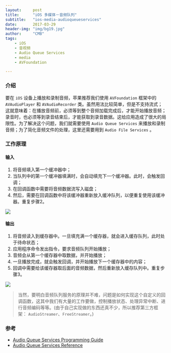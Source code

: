 ```yaml
---
layout:     post
title:      "iOS 多媒体－音频队列"
subtitle:   "ios-media-audioqueueservices"
date:       2017-03-29
header-img: "img/bg19.jpg"
author:     "CMB"
tags:
    - iOS
    - 音视频
    - Audio Queue Services
    - media
    - AVFoundation

---
```


### 介绍

要在 `iOS` 设备上播放和录制音频，苹果推荐我们使用 `AVFoundation` 框架中的 `AVAudioPlayer` 和 `AVAudioRecorder` 类。虽然用法比较简单，但是不支持流式；这就意味着：在播放音频前，必须等到整个音频加载完成后，才能开始播放音频；录音时，也必须等到录音结束后，才能获取到录音数据。这给应用造成了很大的局限性。为了解决这个问题，我们就需要使用 `Audio Queue Services` 来播放和录制音频；为了简化音频文件的处理，这里还需要用到 `Audio File Services` 。

### 工作原理

#### 输入

1. 将音频填入第一个缓冲器中；
2. 当队列中的第一个缓冲器填满时，会自动填充下一个缓冲器。此时，会触发回调；
3. 在回调函数中需要将音频数据流写入磁盘；
4. 然后，需要在回调函数中将该缓冲器重新放入缓冲队列，以便重复使用该缓冲器。重复步骤2。

![](http://images.cnitblog.com/blog/62046/201412/260913083277781.png)

#### 输出

1. 将音频读入到缓存器中。一旦填充满一个缓存器，就会进入缓存队列，此时处于待命状态；
2. 应用程序命令发出指令，要求音频队列开始播放；
3. 音频会从第一个缓存器中取数据，并开始播放；
4. 一旦播放完成，就会触发回调，并开始播放下一个缓存器中的内容；
5. 回调中需要给该缓存器取后面的音频数据，然后重新放入缓存队列中。重复步骤3。

![](http://images.cnitblog.com/blog/62046/201412/260913120303650.png)

> 当然，要明白音频队列服务的原理并不难，问题是如何实现这个自定义的回调函数，这其中我们有大量的工作要做，控制播放状态、处理异常中断、进行音频编码等等。(由于自己实现做的东西还真不少，所以推荐第三方框架： `AudioStreamer`、`FreeStreamer`。)

### 参考

* [Audio Queue Services Programming Guide](https://developer.apple.com/library/content/documentation/MusicAudio/Conceptual/AudioQueueProgrammingGuide/Introduction/Introduction.html#//apple_ref/doc/uid/TP40005343)
* [Audio Queue Services Reference](https://developer.apple.com/reference/audiotoolbox/audio_queue_services#//apple_ref/doc/uid/TP40005117)